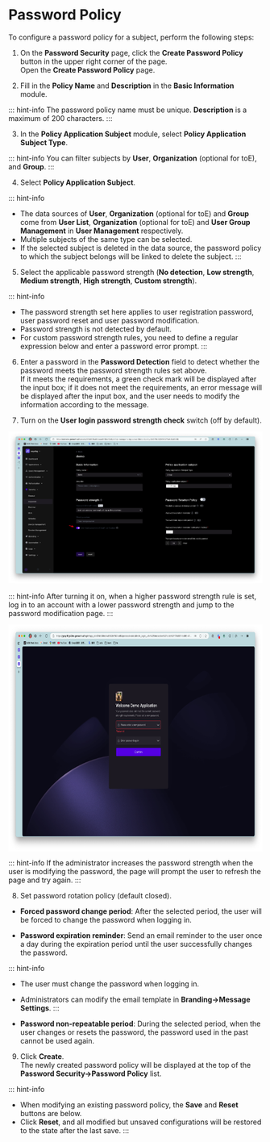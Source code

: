 # Password Policy

<LastUpdated/>

To configure a password policy for a subject, perform the following steps:

1. On the **Password Security** page, click the **Create Password Policy** button in the upper right corner of the page. </br>Open the **Create Password Policy** page.

2. Fill in the **Policy Name** and **Description** in the **Basic Information** module.

::: hint-info
The password policy name must be unique.
**Description** is a maximum of 200 characters.
:::

3. In the **Policy Application Subject** module, select **Policy Application Subject Type**.

::: hint-info
You can filter subjects by **User**, **Organization** (optional for toE), and **Group**.
:::

4. Select **Policy Application Subject**.

::: hint-info

- The data sources of **User**, **Organization** (optional for toE) and **Group** come from **User List**, **Organization** (optional for toE) and **User Group Management** in **User Management** respectively.
- Multiple subjects of the same type can be selected.
- If the selected subject is deleted in the data source, the password policy to which the subject belongs will be linked to delete the subject.
  :::

5. Select the applicable password strength (**No detection**, **Low strength**, **Medium strength**, **High strength**, **Custom strength**).

::: hint-info

- The password strength set here applies to user registration password, user password reset and user password modification.
- Password strength is not detected by default.
- For custom password strength rules, you need to define a regular expression below and enter a password error prompt.
  :::

6. Enter a password in the **Password Detection** field to detect whether the password meets the password strength rules set above. </br>If it meets the requirements, a green check mark will be displayed after the input box; if it does not meet the requirements, an error message will be displayed after the input box, and the user needs to modify the information according to the message.

7. Turn on the **User login password strength check** switch (off by default).

![](../images/pw-strength.png)

::: hint-info
After turning it on, when a higher password strength rule is set, log in to an account with a lower password strength and jump to the password modification page.
:::

<img src="../images/prompt-pw-modify.png" height=450 style="display:block;margin: 0 auto;">

::: hint-info
If the administrator increases the password strength when the user is modifying the password, the page will prompt the user to refresh the page and try again.
:::

8. Set password rotation policy (default closed).

- **Forced password change period**: After the selected period, the user will be forced to change the password when logging in.

- **Password expiration reminder**: Send an email reminder to the user once a day during the expiration period until the user successfully changes the password.

::: hint-info

- The user must change the password when logging in.
- Administrators can modify the email template in **Branding->Message Settings**.
  :::

- **Password non-repeatable period**: During the selected period, when the user changes or resets the password, the password used in the past cannot be used again.

9. Click **Create**. </br>The newly created password policy will be displayed at the top of the **Password Security->Password Policy** list.

::: hint-info

- When modifying an existing password policy, the **Save** and **Reset** buttons are below.
- Click **Reset**, and all modified but unsaved configurations will be restored to the state after the last save.
  :::
